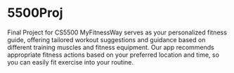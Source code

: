 # 5500Proj
Final Project for CS5500
MyFitnessWay serves as your personalized fitness guide, offering tailored workout
suggestions and guidance based on different training muscles and fitness equipment.
Our app recommends appropriate fitness actions based on your preferred location and
time, so you can easily fit exercise into your routine.
